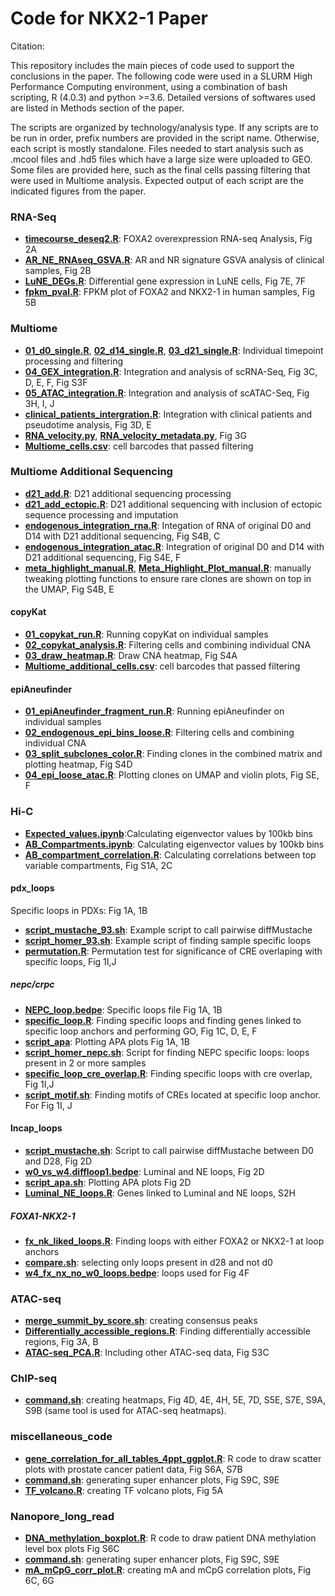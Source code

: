 # Code for NKX2-1 Paper
Citation:

This repository includes the main pieces of code used to support the conclusions in the paper. The following code were used in a SLURM High Performance Computing environment, using a combination of bash scripting, R (4.0.3) and python >=3.6. Detailed versions of softwares used are listed in Methods section of the paper.

The scripts are organized by technology/analysis type. If any scripts are to be run in order, prefix numbers are provided in the script name. Otherwise, each script is mostly standalone. Files needed to start analysis such as .mcool files and .hd5 files which have a large size were uploaded to GEO. Some files are provided here, such as the final cells passing filtering that were used in Multiome analysis. Expected output of each script are the indicated figures from the paper.
 
### RNA-Seq

- [**timecourse_deseq2.R**](RNA-seq/timecourse_deseq2.R): FOXA2 overexpression RNA-seq Analysis, Fig 2A
- [**AR_NE_RNAseq_GSVA.R**](RNA-seq/AR_NE_RNAseq_GSVA.R): AR and NR signature GSVA analysis of clinical samples, Fig 2B
- [**LuNE_DEGs.R**](RNA-seq/LuNE_DEGs.R): Differential gene expression in LuNE cells, Fig 7E, 7F
- [**fpkm_pval.R**](RNA-seq/fpkm_pval.R): FPKM plot of FOXA2 and NKX2-1 in human samples, Fig 5B

### Multiome

- [**01_d0_single.R**](Multiome/01_d0_single.R),  [**02_d14_single.R**](Multiome/02_d14_single.R),  [**03_d21_single.R**](Multiome/03_d21_single.R): Individual timepoint processing and filtering
- [**04_GEX_integration.R**](Multiome/04_GEX_integration.R): Integration and analysis of scRNA-Seq, Fig 3C, D, E, F, Fig S3F 
- [**05_ATAC_integration.R**](Multiome/05_ATAC_integration.R): Integration and analysis of scATAC-Seq, Fig 3H, I, J
- [**clinical_patients_intergration.R**](Multiome/clinical_patients_intergration.R): Integration with clinical patients and pseudotime analysis, Fig 3D, E
- [**RNA_velocity.py**](Multiome/RNA_velocity.py), [**RNA_velocity_metadata.py**](Multiome/RNA_velocity_metadata.py), Fig 3G
- [**Multiome_cells.csv**](Multiome/Multiome_cells.csv): cell barcodes that passed filtering

### Multiome Additional Sequencing

- [**d21_add.R**](Multiome_additional/): D21 additional sequencing processing
- [**d21_add_ectopic.R**](Multiome_additional/): D21 additional sequencing with inclusion of ectopic sequence processing and imputation
- [**endogenous_integration_rna.R**](Multiome_additional/endogenous_integration_rna.R): Integation of RNA of original D0 and D14 with D21 additional sequencing, Fig S4B, C
- [**endogenous_integration_atac.R**](Multiome_additional/endogenous_integration_atac.R): Integration of original D0 and D14 with D21 additional sequencing, Fig S4E, F
- [**meta_highlight_manual.R**](Multiome_additional/meta_highlight_manual.R), [**Meta_Highlight_Plot_manual.R**](Multiome_additional/Meta_Highlight_Plot_manual.R): manually tweaking plotting functions to ensure rare clones are shown on top in the UMAP, Fig S4B, E

#### copyKat
- [**01_copykat_run.R**](Multiome_additional/01_copykat_run.R): Running copyKat on individual samples
- [**02_copykat_analysis.R**](Multiome_additional/02_copykat_analysis.R): Filtering cells and combining individual CNA 
- [**03_draw_heatmap.R**](Multiome_additional/03_draw_heatmap.R): Draw CNA heatmap, Fig S4A
- [**Multiome_additional_cells.csv**](Multiome_additional/Multiome_additional_cells.csv): cell barcodes that passed filtering

#### epiAneufinder
- [**01_epiAneufinder_fragment_run.R**](Multiome_additional/01_epiAneufinder_fragment_run.R): Running epiAneufinder on individual samples
- [**02_endogenous_epi_bins_loose.R**](Multiome_additional/02_endogenous_epi_bins_loose.R): Filtering cells and combining individual CNA 
- [**03_split_subclones_color.R**](Multiome_additional/03_split_subclones_color.R): Finding clones in the combined matrix and plotting heatmap, Fig S4D
- [**04_epi_loose_atac.R**](Multiome_additional/04_epi_loose_atac.R): Plotting clones on UMAP and violin plots, Fig SE, F

### Hi-C  
- [**Expected_values.ipynb**](Hi-C/Expected_values.ipynb):Calculating eigenvector values by 100kb bins 
- [**AB_Compartments.ipynb**](Hi-C/AB_Compartments.ipynb): Calculating eigenvector values by 100kb bins
- [**AB_compartment_correlation.R**](Hi-C/AB_compartment_correlation.R): Calculating correlations between top variable compartments, Fig S1A, 2C

#### pdx_loops
Specific loops in PDXs: Fig 1A, 1B  
- [**script_mustache_93.sh**](Hi-C/pdx_loops/script_mustache_93.sh): Example script to call pairwise diffMustache
- [**script_homer_93.sh**](Hi-C/pdx_loops/pdx_specific_loops/script_homer_93.sh): Example script of finding sample specific loops
- [**permutation.R**](Hi-C/pdx_loops/pdx_specific_loops/permutation.R): Permutation test for significance of CRE overlaping with specific loops, Fig 1I,J

##### nepc/crpc
- [**NEPC_loop.bedpe**](Hi-C/pdx_loops/pdx_specific_loops/nepc/NEPC_loop.bedpe): Specific loops file Fig 1A, 1B
- [**specific_loop.R**](Hi-C/pdx_loops/pdx_specific_loops/nepc/): Finding specific loops and finding genes linked to specific loop anchors and performing GO, Fig 1C, D, E, F
- [**script_apa**](Hi-C/pdx_loops/pdx_specific_loops/nepc/): Plotting APA plots Fig 1A, 1B
- [**script_homer_nepc.sh**](Hi-C/pdx_loops/pdx_specific_loops/nepc/script_homer_nepc.sh): Script for finding NEPC specific loops: loops present in 2 or more samples
- [**specific_loop_cre_overlap.R**](Hi-C/pdx_loops/pdx_specific_loops/nepc/): Finding specific loops with cre overlap, Fig 1I,J
- [**script_motif.sh**](Hi-C/pdx_loops/pdx_specific_loops/nepc/script_motif.sh): Finding motifs of CREs located at specific loop anchor. For Fig 1I, J

#### lncap_loops
- [**script_mustache.sh**](Hi-C/lncap_loops/script_mustache.sh): Script to call pairwise diffMustache between D0 and D28, Fig 2D
- [**w0_vs_w4.diffloop1.bedpe**](Hi-C/lncap_loops/w0_vs_w4.diffloop1.bedpe): Luminal and NE loops, Fig 2D 
- [**script_apa.sh**](Hi-C/lncap_loops/script_apa.sh): Plotting APA plots Fig 2D
- [**Luminal_NE_loops.R**](Hi-C/lncap_loops/Luminal_NE_loops.R): Genes linked to Luminal and NE loops, S2H

##### FOXA1-NKX2-1
- [**fx_nk_liked_loops.R**](Hi-C/lncap_loops/FOXA1-NKX2-1/fx_nk_liked_loops.R): Finding loops with either FOXA2 or NKX2-1 at loop anchors
- [**compare.sh**](Hi-C/lncap_loops/FOXA1-NKX2-1/compare.sh): selecting only loops present in d28 and not d0
- [**w4_fx_nx_no_w0_loops.bedpe**](Hi-C/lncap_loops/FOXA1-NKX2-1/w4_fx_nx_no_w0_loops.bedpe): loops used for Fig 4F

### ATAC-seq
- [**merge_summit_by_score.sh**](ATAC-seq/merge_summit_by_score.sh): creating consensus peaks  
- [**Differentially_accessible_regions.R**](ATAC-seq/Differentially_accessible_regions.R): Finding differentially accessible regions, Fig 3A, B
- [**ATAC-seq_PCA.R**](ATAC-seq/ATAC-seq_PCA.R): Including other ATAC-seq data, Fig S3C

### ChIP-seq
- [**command.sh**](ChIP-seq/command.sh): creating heatmaps, Fig 4D, 4E, 4H, 5E, 7D, S5E, S7E, S9A, S9B (same tool is used for ATAC-seq heatmaps).

### miscellaneous_code
- [**gene_correlation_for_all_tables_4ppt_ggplot.R**](miscellaneous_code/gene_correlation_for_all_tables_4ppt_ggplot.R): R code to draw scatter plots with prostate cancer patient data, Fig S6A, S7B  
- [**command.sh**](miscellaneous_code/command.sh): generating super enhancer plots, Fig S9C, S9E
- [**TF_volcano.R**](miscellaneous_code/TF_volcano.R): creating TF volcano plots, Fig 5A

### Nanopore_long_read
- [**DNA_methylation_boxplot.R**](Nanopore_long_read/DNA_methylation_boxplot.R): R code to draw patient DNA methylation level box plots  Fig S6C  
- [**command.sh**](miscellaneous_code/command.sh): generating super enhancer plots, Fig S9C, S9E
- [**mA_mCpG_corr_plot.R**](Nanopore_long_read/mA_mCpG_corr_plot.R): creating mA and mCpG correlation plots, Fig 6C, 6G
